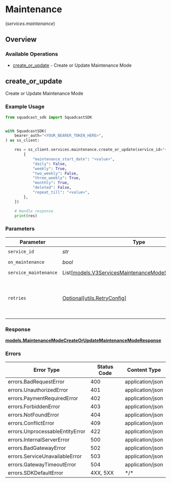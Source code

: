 # Maintenance
(*services.maintenance*)

## Overview

### Available Operations

* [create_or_update](#create_or_update) - Create or Update Maintenance Mode

## create_or_update

Create or Update Maintenance Mode

### Example Usage

<!-- UsageSnippet language="python" operationID="MaintenanceMode_createOrUpdateMaintenanceMode" method="post" path="/v3/services/{serviceID}/maintenance" -->
```python
from squadcast_sdk import SquadcastSDK


with SquadcastSDK(
    bearer_auth="<YOUR_BEARER_TOKEN_HERE>",
) as ss_client:

    res = ss_client.services.maintenance.create_or_update(service_id="<id>", on_maintenance=True, service_maintenance=[
        {
            "maintenance_start_date": "<value>",
            "daily": False,
            "weekly": True,
            "two_weekly": False,
            "three_weekly": True,
            "monthly": True,
            "deleted": False,
            "repeat_till": "<value>",
        },
    ])

    # Handle response
    print(res)

```

### Parameters

| Parameter                                                                                                               | Type                                                                                                                    | Required                                                                                                                | Description                                                                                                             |
| ----------------------------------------------------------------------------------------------------------------------- | ----------------------------------------------------------------------------------------------------------------------- | ----------------------------------------------------------------------------------------------------------------------- | ----------------------------------------------------------------------------------------------------------------------- |
| `service_id`                                                                                                            | *str*                                                                                                                   | :heavy_check_mark:                                                                                                      | N/A                                                                                                                     |
| `on_maintenance`                                                                                                        | *bool*                                                                                                                  | :heavy_check_mark:                                                                                                      | N/A                                                                                                                     |
| `service_maintenance`                                                                                                   | List[[models.V3ServicesMaintenanceModeServiceMaintenance](../../models/v3servicesmaintenancemodeservicemaintenance.md)] | :heavy_check_mark:                                                                                                      | N/A                                                                                                                     |
| `retries`                                                                                                               | [Optional[utils.RetryConfig]](../../models/utils/retryconfig.md)                                                        | :heavy_minus_sign:                                                                                                      | Configuration to override the default retry behavior of the client.                                                     |

### Response

**[models.MaintenanceModeCreateOrUpdateMaintenanceModeResponse](../../models/maintenancemodecreateorupdatemaintenancemoderesponse.md)**

### Errors

| Error Type                      | Status Code                     | Content Type                    |
| ------------------------------- | ------------------------------- | ------------------------------- |
| errors.BadRequestError          | 400                             | application/json                |
| errors.UnauthorizedError        | 401                             | application/json                |
| errors.PaymentRequiredError     | 402                             | application/json                |
| errors.ForbiddenError           | 403                             | application/json                |
| errors.NotFoundError            | 404                             | application/json                |
| errors.ConflictError            | 409                             | application/json                |
| errors.UnprocessableEntityError | 422                             | application/json                |
| errors.InternalServerError      | 500                             | application/json                |
| errors.BadGatewayError          | 502                             | application/json                |
| errors.ServiceUnavailableError  | 503                             | application/json                |
| errors.GatewayTimeoutError      | 504                             | application/json                |
| errors.SDKDefaultError          | 4XX, 5XX                        | \*/\*                           |